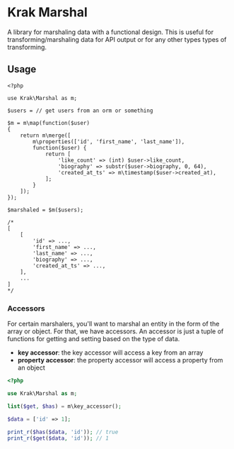 # Krak Marshal

A library for marshaling data with a functional design. This is useful for transforming/marshaling data for API output or for any other types types of transforming.

## Usage

```
<?php

use Krak\Marshal as m;

$users = // get users from an orm or something

$m = m\map(function($user)
{
    return m\merge([
        m\properties(['id', 'first_name', 'last_name']),
        function($user) {
            return [
                'like_count' => (int) $user->like_count,
                'biography' => substr($user->biography, 0, 64),
                'created_at_ts' => m\timestamp($user->created_at),
            ];
        }
    ]);
});

$marshaled = $m($users);

/*
[
    [
        'id' => ...,
        'first_name' => ...,
        'last_name' => ...,
        'biography' => ...,
        'created_at_ts' => ...,
    ],
    ...
]
*/
```

### Accessors

For certain marshalers, you'll want to marshal an entity in the form of the array or object. For that, we have accessors. An accessor is just a tuple of functions for getting and setting based on the type of data.

- **key accessor**: the key accessor will access a key from an array
- **property accessor**: the property accessor will access a property from an object

```php
<?php

use Krak\Marshal as m;

list($get, $has) = m\key_accessor();

$data = ['id' => 1];

print_r($has($data, 'id')); // true
print_r($get($data, 'id')); // 1
```
